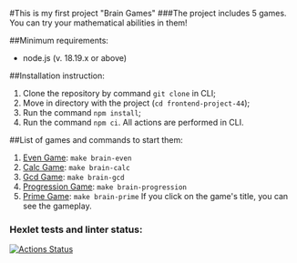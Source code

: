 #This is my first project "Brain Games"
###The project includes 5 games. You can try your mathematical abilities in them!

##Minimum requirements:
* node.js (v. 18.19.x or above)

##Installation instruction:
1. Clone the repository by command `git clone` in CLI;
2. Move in directory with the project (`cd frontend-project-44`);
3. Run the command `npm install`;
4. Run the command `npm ci`. 
All actions are performed in CLI. 

##List of games and commands to start them:
1. [Even Game](https://asciinema.org/a/ybT8QF45qjsb2D8tK2s9g8y6M): `make brain-even`
2. [Calc Game](https://asciinema.org/a/ybT8QF45qjsb2D8tK2s9g8y6M): `make brain-calc`
3. [Gcd Game](https://asciinema.org/a/Arzw3PE2b1LDcdILmfxMgHlje): `make brain-gcd`
4. [Progression Game](https://asciinema.org/a/Kvx6ISksMyY8Pb8UmohJpqubG): `make brain-progression`
5. [Prime Game](https://asciinema.org/a/DDr7ke9WWcbm8zSIB4vWbI80X): `make brain-prime`
If you click on the game's title, you can see the gameplay.

### Hexlet tests and linter status:
[![Actions Status](https://github.com/MeJlukc/frontend-project-44/actions/workflows/hexlet-check.yml/badge.svg)](https://github.com/MeJlukc/frontend-project-44/actions)

